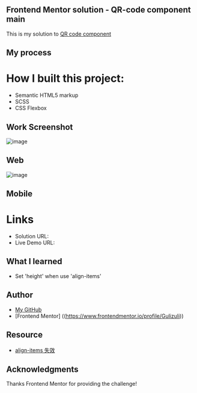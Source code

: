 ## Frontend Mentor solution - QR-code component main
This is my solution to [QR code component](https://www.frontendmentor.io/learning-paths/getting-started-on-frontend-mentor-XJhRWRREZd/steps/66862f95983369c533601705/challenge/start)

## My process
# How I built this project:
- Semantic HTML5 markup
- SCSS
- CSS Flexbox

## Work Screenshot
![image](https://github.com/Gulizuli/frontend-mentor-practice/assets/106880240/6a34d245-4511-4766-8585-31946cc94c0a)
## Web

![image](https://github.com/Gulizuli/frontend-mentor-practice/assets/106880240/2b3a2d57-8805-4030-bdbe-c10e7e60ef7c)
## Mobile

# Links
- Solution URL:
- Live Demo URL:

## What I learned
- Set 'height' when use 'align-items'

## Author
- [My GitHub](https://github.com/Gulizuli)
- [Frontend Mentor] ((https://www.frontendmentor.io/profile/Gulizuli))

## Resource
- [align-items 失效](https://blog.csdn.net/weixin_42878211/article/details/108296972)

## Acknowledgments
Thanks Frontend Mentor for providing the challenge!
